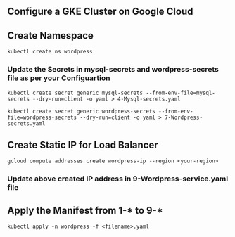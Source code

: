 ## Configure a GKE Cluster on Google Cloud ##

## Create Namespace ##

```
kubectl create ns wordpress
```

### Update the Secrets in mysql-secrets and wordpress-secrets file as per your Configuartion ###
```
kubectl create secret generic mysql-secrets --from-env-file=mysql-secrets --dry-run=client -o yaml > 4-Mysql-secrets.yaml

kubectl create secret generic wordpress-secrets --from-env-file=wordpress-secrets --dry-run=client -o yaml > 7-Wordpress-secrets.yaml
```

## Create Static IP for Load Balancer ##
```
gcloud compute addresses create wordpress-ip --region <your-region>
```

### Update above created IP address in 9-Wordpress-service.yaml file ### 

## Apply the Manifest from 1-* to 9-* ##
```
kubectl apply -n wordpress -f <filename>.yaml
```
